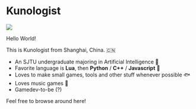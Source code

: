 # Kunologist

![](https://avatars.githubusercontent.com/u/19852747?v=4)

Hello World!

This is Kunologist from Shanghai, China. :cn:

- An SJTU undergraduate majoring in Artificial Intelligence :robot:
- Favorite language is **Lua**, then **Python** / **C++** / **Javascript** :abacus:
- Loves to make small games, tools and other stuff whenever possible :fish:
- Loves music games :musical_keyboard:
- Gamedev-to-be (?)

Feel free to browse around here!
